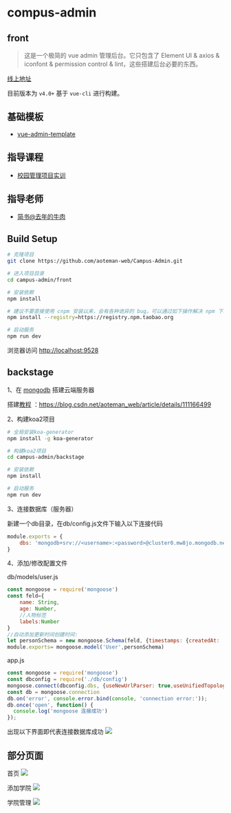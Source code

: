 # compus-admin

## front

> 这是一个极简的 vue admin 管理后台。它只包含了 Element UI & axios & iconfont & permission control & lint，这些搭建后台必要的东西。

[线上地址](http://panjiachen.github.io/vue-admin-template)


目前版本为 `v4.0+` 基于 `vue-cli` 进行构建。


## 基础模板

- [vue-admin-template](https://github.com/PanJiaChen/vue-admin-template)

## 指导课程
- [校园管理项目实训](https://www.jianshu.com/c/2de175e814cc)

## 指导老师
- [简书@去年的牛肉](https://www.jianshu.com/u/b7ea376b2dca)

## Build Setup

```bash
# 克隆项目
git clone https://github.com/aoteman-web/Campus-Admin.git

# 进入项目目录
cd campus-admin/front

# 安装依赖
npm install

# 建议不要直接使用 cnpm 安装以来，会有各种诡异的 bug。可以通过如下操作解决 npm 下载速度慢的问题
npm install --registry=https://registry.npm.taobao.org

# 启动服务
npm run dev
```

浏览器访问 [http://localhost:9528](http://localhost:9528)

## backstage

1、在 [mongodb](https://account.mongodb.com/) 搭建云端服务器

搭建[教程](https://blog.csdn.net/aoteman_web/article/details/111166499) ：https://blog.csdn.net/aoteman_web/article/details/111166499

2、构建koa2项目

```bash
# 全局安装koa-generator
npm install -g koa-generator

# 构建koa2项目
cd campus-admin/backstage

# 安装依赖
npm install

# 启动服务
npm run dev
```
3、连接数据库（服务器）

新建一个db目录，在db/config.js文件下输入以下连接代码
```javascript
module.exports = {
    dbs: 'mongodb+srv://<username>:<password>@cluster0.mw8jo.mongodb.net/<databaseName>?retryWrites=true&w=majority'
}
```
4、添加/修改配置文件

db/models/user.js
```javascript
const mongoose = require('mongoose')
const feld={
    name: String,
    age: Number,
    //人物标签
    labels:Number
}
//自动添加更新时间创建时间:
let personSchema = new mongoose.Schema(feld, {timestamps: {createdAt: 'created', updatedAt: 'updated'}})
module.exports= mongoose.model('User',personSchema)
```

app.js
```javascript
const mongoose = require('mongoose')
const dbconfig = require('./db/config')
mongoose.connect(dbconfig.dbs, {useNewUrlParser: true,useUnifiedTopology: true})
const db = mongoose.connection
db.on('error', console.error.bind(console, 'connection error:'));
db.once('open', function() {
  console.log('mongoose 连接成功')
});
```
出现以下界面即代表连接数据库成功
![](https://riyugo.com/i/2020/12/17/farrab.png)

## 部分页面
首页
![](https://riyugo.com/i/2020/12/17/fj6hqz.png)

添加学院
![](https://riyugo.com/i/2020/12/17/fj6ddx.png)

学院管理
![](https://riyugo.com/i/2020/12/17/fj6g0b.png)
